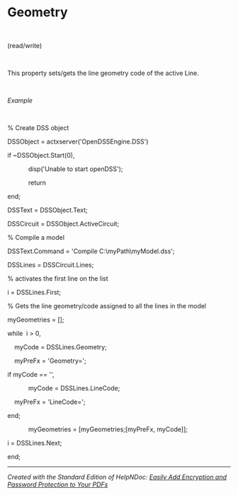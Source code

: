 # Geometry

&nbsp;

(read/write)

&nbsp;

This property sets/gets the line geometry code of the active Line.

&nbsp;

*Example*

&nbsp;

% Create DSS object

DSSObject = actxserver('OpenDSSEngine.DSS')

if ~DSSObject.Start(0),

&nbsp; &nbsp; &nbsp; &nbsp; &nbsp; &nbsp; disp('Unable to start openDSS');

&nbsp; &nbsp; &nbsp; &nbsp; &nbsp; &nbsp; return

end;

DSSText = DSSObject.Text;

DSSCircuit = DSSObject.ActiveCircuit;

% Compile a model &nbsp; &nbsp;

DSSText.Command = 'Compile C:\\myPath\\myModel.dss';

DSSLines = DSSCircuit.Lines;

% activates the first line on the list

i = DSSLines.First;

% Gets the line geometry/code assigned to all the lines in the model

myGeometries = \[\];

while&nbsp; i \> 0,

&nbsp; &nbsp; myCode = DSSLines.Geometry;

&nbsp; &nbsp; myPreFx = 'Geometry=';

if myCode == '',

&nbsp; &nbsp; &nbsp; &nbsp; &nbsp; &nbsp; myCode = DSSLines.LineCode;

&nbsp; &nbsp; myPreFx = 'LineCode=';

end; &nbsp; &nbsp;

&nbsp; &nbsp; &nbsp; &nbsp; &nbsp; &nbsp; myGeometries = \[myGeometries;\[myPreFx, myCode\]\];

i = DSSLines.Next;

end;


***
_Created with the Standard Edition of HelpNDoc: [Easily Add Encryption and Password Protection to Your PDFs](<https://www.helpndoc.com/step-by-step-guides/how-to-generate-an-encrypted-password-protected-pdf-document/>)_

